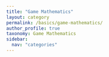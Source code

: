 ```yaml
---
title: "Game Mathematics"
layout: category
permalink: /basics/game-mathematics/
author_profile: true
taxonomy: Game Mathematics
sidebar:
  nav: "categories"
---
```

